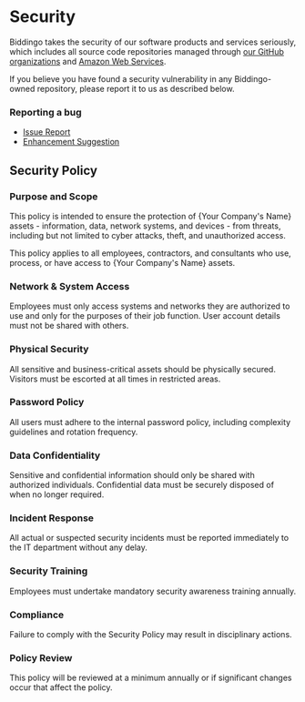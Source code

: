 # Security

Biddingo takes the security of our software products and services seriously, which includes all source code repositories managed through [our GitHub organizations](https://github.com/biddingo) and [Amazon Web Services](https://biddingoaws.signin.aws.amazon.com/console).

If you believe you have found a security vulnerability in any Biddingo-owned repository, please report it to us as described below.

### Reporting a bug

- [Issue Report](https://forms.clickup.com/9005059811/f/8cbwkq3-24131/D9NVDD4ZEZY50SXHXC)
- [Enhancement Suggestion](https://forms.clickup.com/9005059811/f/8cbwkq3-24171/JHYZ8AMM9N475R8RLS)

## Security Policy

### Purpose and Scope

This policy is intended to ensure the protection of {Your Company's Name} assets - information, data, network systems, and devices - from threats, including but not limited to cyber attacks, theft, and unauthorized access.

This policy applies to all employees, contractors, and consultants who use, process, or have access to {Your Company's Name} assets.

### Network & System Access

Employees must only access systems and networks they are authorized to use and only for the purposes of their job function. User account details must not be shared with others.

### Physical Security

All sensitive and business-critical assets should be physically secured. Visitors must be escorted at all times in restricted areas.

### Password Policy

All users must adhere to the internal password policy, including complexity guidelines and rotation frequency.

### Data Confidentiality

Sensitive and confidential information should only be shared with authorized individuals. Confidential data must be securely disposed of when no longer required.

### Incident Response

All actual or suspected security incidents must be reported immediately to the IT department without any delay.

### Security Training

Employees must undertake mandatory security awareness training annually.

### Compliance

Failure to comply with the Security Policy may result in disciplinary actions.

### Policy Review

This policy will be reviewed at a minimum annually or if significant changes occur that affect the policy.

